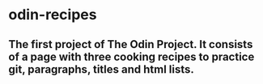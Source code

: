 # odin-recipes

## The first project of The Odin Project. It consists of a page with three cooking recipes to practice git, paragraphs, titles and html lists.